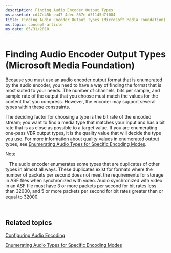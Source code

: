 ```yaml
---
description: Finding Audio Encoder Output Types
ms.assetid: cd47d45b-ea47-4dec-867e-d51145d7f084
title: Finding Audio Encoder Output Types (Microsoft Media Foundation)
ms.topic: concept-article
ms.date: 05/31/2018
---
```


# Finding Audio Encoder Output Types (Microsoft Media Foundation)

Because you must use an audio encoder output format that is enumerated by the audio encoder, you need to have a way of finding the format that is most suited to your needs. The number of channels, bits per sample, and sample rate of the output that you choose must match the values for the content that you compress. However, the encoder may support several types within these constraints.

The deciding factor for choosing a type is the bit rate of the encoded stream; you want to find a media type that matches your input and has a bit rate that is as close as possible to a target value. If you are enumerating one-pass VBR output types, it is the quality value that will decide the type you use. For more information about quality values in enumerated output types, see [Enumerating Audio Types for Specific Encoding Modes](enumeratingaudiotypesforspecificencodingmodes.md).

> [!Note]  
>    The audio encoder enumerates some types that are duplicates of other types in almost all ways. These duplicates exist for formats where the number of packets per second does not meet the requirements for storage in ASF files when synchronized with video. Audio synchronized with video in an ASF file must have 3 or more packets per second for bit rates less than 32000, and 5 or more packets per second for bit rates greater than or equal to 32000.

 

## Related topics

<dl> <dt>

[Configuring Audio Encoding](configuringaudioencoding.md)
</dt> <dt>

[Enumerating Audio Types for Specific Encoding Modes](enumeratingaudiotypesforspecificencodingmodes.md)
</dt> </dl>

 

 



